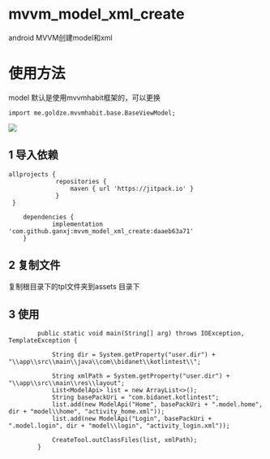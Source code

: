 # mvvm_model_xml_create
android MVVM创建model和xml

# 使用方法

model 默认是使用mvvmhabit框架的，可以更换
```
import me.goldze.mvvmhabit.base.BaseViewModel;
```

[![](https://jitpack.io/v/ganxj/mvvm_model_xml_create.svg)](https://jitpack.io/#ganxj/mvvm_model_xml_create)

## 1	导入依赖
   ``` 
   allprojects {
    	    	repositories {
    	       	   	maven { url 'https://jitpack.io' }
    	    	}
    }
```
```
	dependencies {
	        implementation 'com.github.ganxj:mvvm_model_xml_create:daaeb63a71'
	}
```
## 2 复制文件

复制根目录下的tpl文件夹到assets 目录下


## 3 使用
```
        public static void main(String[] arg) throws IOException, TemplateException {
    
            String dir = System.getProperty("user.dir") + "\\app\\src\\main\\java\\com\\bidanet\\kotlintest\\";
    
            String xmlPath = System.getProperty("user.dir") + "\\app\\src\\main\\res\\layout";
            List<ModelApi> list = new ArrayList<>();
            String basePackUri = "com.bidanet.kotlintest";
            list.add(new ModelApi("Home", basePackUri + ".model.home", dir + "model\\home", "activity_home.xml"));
            list.add(new ModelApi("Login", basePackUri + ".model.login", dir + "model\\login", "activity_login.xml"));
    
            CreateTool.outClassFiles(list, xmlPath);
        }

```
